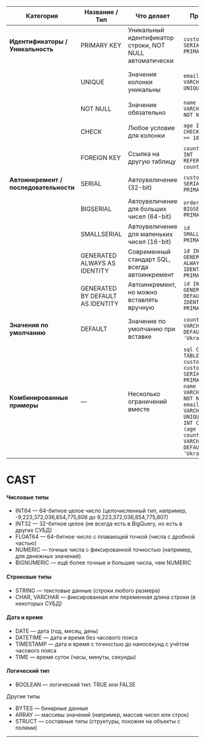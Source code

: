 | Категория                              | Название / Тип                   | Что делает                                              | Пример                                                                                                                                                                                  | Примечание                                             |
| -------------------------------------- | -------------------------------- | ------------------------------------------------------- | --------------------------------------------------------------------------------------------------------------------------------------------------------------------------------------- | ------------------------------------------------------ |
| **Идентификаторы / Уникальность**      | PRIMARY KEY                      | Уникальный идентификатор строки, NOT NULL автоматически | `customerid SERIAL PRIMARY KEY`                                                                                                                                                         | Комбинирует уникальность и обязательность              |
|                                        | UNIQUE                           | Значения колонки уникальны                              | `email VARCHAR(100) UNIQUE`                                                                                                                                                             | Можно использовать несколько UNIQUE для разных колонок |
|                                        | NOT NULL                         | Значение обязательно                                    | `name VARCHAR(50) NOT NULL`                                                                                                                                                             | Запрет на NULL                                         |
|                                        | CHECK                            | Любое условие для колонки                               | `age INT CHECK (age >= 18)`                                                                                                                                                             | Можно проверять сложные выражения                      |
|                                        | FOREIGN KEY                      | Ссылка на другую таблицу                                | `country_id INT REFERENCES country(id)`                                                                                                                                                 | Обеспечивает целостность ссылок                        |
| **Автоинкремент / последовательности** | SERIAL                           | Автоувеличение (32-bit)                                 | `customerid SERIAL PRIMARY KEY`                                                                                                                                                         | Создаёт последовательность автоматически               |
|                                        | BIGSERIAL                        | Автоувеличение для больших чисел (64-bit)               | `orderid BIGSERIAL PRIMARY KEY`                                                                                                                                                         | Используется для больших таблиц                        |
|                                        | SMALLSERIAL                      | Автоувеличение для маленьких чисел (16-bit)             | `id SMALLSERIAL PRIMARY KEY`                                                                                                                                                            | Экономит место                                         |
|                                        | GENERATED ALWAYS AS IDENTITY     | Современный стандарт SQL, всегда автоинкремент          | `id INT GENERATED ALWAYS AS IDENTITY PRIMARY KEY`                                                                                                                                       | Вставить вручную нельзя                                |
|                                        | GENERATED BY DEFAULT AS IDENTITY | Автоинкремент, но можно вставлять вручную               | `id INT GENERATED BY DEFAULT AS IDENTITY PRIMARY KEY`                                                                                                                                   | Если значение не указано — срабатывает автоинкремент   |
| **Значения по умолчанию**              | DEFAULT                          | Значение по умолчанию при вставке                       | `country VARCHAR(50) DEFAULT 'Ukraine'`                                                                                                                                                 | Можно использовать с любым типом данных                |
| **Комбинированные примеры**            | —                                | Несколько ограничений вместе                            | `sql CREATE TABLE customer ( customerid SERIAL PRIMARY KEY, name VARCHAR(100) NOT NULL, email VARCHAR(100) UNIQUE, age INT CHECK (age >= 18), country VARCHAR(50) DEFAULT 'Ukraine' );` | Полная таблица с ограничениями и автоинкрементом       |  

# CAST

#### Числовые типы
- INT64 — 64-битное целое число (целочисленный тип, например, -9,223,372,036,854,775,808 до 9,223,372,036,854,775,807)
- INT32 — 32-битное целое (не всегда есть в BigQuery, но есть в других СУБД)
- FLOAT64 — 64-битное число с плавающей точкой (числа с дробной частью)
- NUMERIC — точные числа с фиксированной точностью (например, для денежных значений)
- BIGNUMERIC — ещё более точные и большие числа, чем NUMERIC

#### Строковые типы
- STRING — текстовые данные (строки любого размера)
- CHAR, VARCHAR — фиксированная или переменная длина строки (в некоторых СУБД)

#### Дата и время
- DATE — дата (год, месяц, день)
- DATETIME — дата и время без часового пояса
- TIMESTAMP — дата и время с точностью до наносекунд с учётом часового пояса
- TIME — время суток (часы, минуты, секунды)

#### Логический тип
- BOOLEAN — логический тип: TRUE или FALSE

Другие типы
- BYTES — бинарные данные
- ARRAY — массивы значений (например, массив чисел или строк)
- STRUCT — составные типы (структуры, похожие на объекты с полями)
 ________________________________________________________________________________________________________________________________

